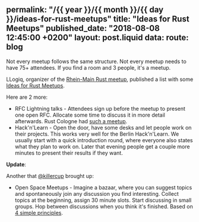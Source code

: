 permalink: "/{{ year }}/{{ month }}/{{ day }}/ideas-for-rust-meetups"
title: "Ideas for Rust Meetups"
published_date: "2018-08-08 12:45:00 +0200"
layout: post.liquid
data:
  route: blog
---

Not every meetup follows the same structure. Not every meetup needs to have 75+ attendees.
If you find a room and 3 people, it's a meetup.

LLogiq, organizer of the [Rhein-Main Rust meetup](https://www.meetup.com/Rust-Rhein-Main/),
published a list with some [Ideas for Rust Meetups](https://llogiq.github.io/2018/08/08/meetup-ideas.html).

Here are 2 more:

* RFC Lightning talks - Attendees sign up before the meetup to present one open RFC. Allocate some time to discuss it in more detail afterwards. Rust Cologne had [such a meetup](http://rust.cologne/2017/09/06/lightning-rfcs.html).
* Hack'n'Learn - Open the door, have some desks and let people work on their projects. This works very well for the Berlin Hack'n'Learn. We usually start with a quick introduction round, where everyone also states what they plan to work on. Later that evening people get a couple more minutes to present their results if they want.

**Update**:

Another that [@killercup](https://twitter.com/killercup/status/1027153953174302720) brought up:

* Open Space Meetups - Imagine a bazaar, where you can suggest topics and spontaneously join any discussion you find interesting. Collect topics at the beginning, assign 30 minute slots. Start discussing in small groups. Hop between discussions when you think it's finished. Based on [4 simple principles](https://github.com/Rustaceans/rust-cologne/blob/gh-pages/meetup-orga/Rust%20Cologne%20Open%20Space.pdf).
